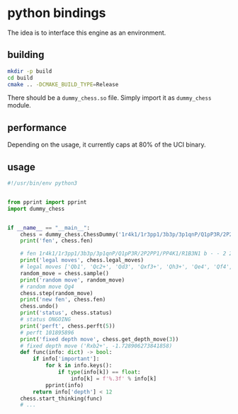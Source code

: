 # python bindings

The idea is to interface this engine as an environment.

## building

```bash
mkdir -p build
cd build
cmake .. -DCMAKE_BUILD_TYPE=Release
```

There should be a `dummy_chess.so` file. Simply import it as `dummy_chess` module.

## performance

Depending on the usage, it currently caps at 80% of the UCI binary.

## usage

```python
#!/usr/bin/env python3


from pprint import pprint
import dummy_chess


if __name__ == "__main__":
    chess = dummy_chess.ChessDummy('1r4k1/1r3pp1/3b3p/3p1qnP/Q1pP3R/2P2PP1/PP4K1/R1B3N1 b - - 2 24')
    print('fen', chess.fen)

    # fen 1r4k1/1r3pp1/3b3p/3p1qnP/Q1pP3R/2P2PP1/PP4K1/R1B3N1 b - - 2 24
    print('legal moves', chess.legal_moves)
    # legal moves ['Qb1', 'Qc2+', 'Qd3', 'Qxf3+', 'Qh3+', 'Qe4', 'Qf4', 'Qg4', 'Qe5', 'Qe6', 'Qf6', 'Qg6', 'Qd7', 'Qh7', 'Qc8', 'Nxf3', 'Nh3', 'Ne4', 'Ne6', 'Nh7', 'Ba3', 'Bxg3', 'Bb4', 'Bf4', 'Bc5', 'Be5', 'Bc7', 'Be7', 'Bf8', 'Rxb2+', 'Rb3', 'Rb4', 'Rb5', 'Rb6', 'Ra7', 'Rc7', 'Rd7', 'Re7', 'f6', 'g6', 'Ra8', 'Rc8', 'Rd8', 'Re8', 'Rf8', 'Kh7', 'Kf8', 'Kh8']
    random_move = chess.sample()
    print('random move', random_move)
    # random move Qg4
    chess.step(random_move)
    print('new fen', chess.fen)
    chess.undo()
    print('status', chess.status)
    # status ONGOING
    print('perft', chess.perft(5))
    # perft 101895896
    print('fixed depth move', chess.get_depth_move(3))
    # fixed depth move ('Rxb2+', -1.728906273841858)
    def func(info: dict) -> bool:
        if info['important']:
            for k in info.keys():
                if type(info[k]) == float:
                    info[k] = f'%.3f' % info[k]
            pprint(info)
        return info['depth'] < 12
    chess.start_thinking(func)
    # ...
```
